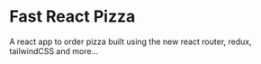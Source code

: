 # Fast React Pizza

A react app to order pizza built using the new react router, redux, tailwindCSS and more...
